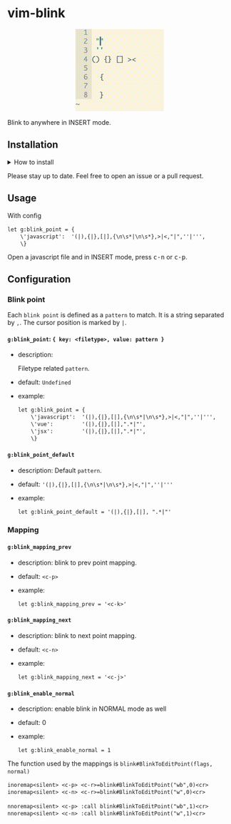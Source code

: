 # vim-blink

<p align="center">
<img alt="screencast" src="https://raw.githubusercontent.com/leafOfTree/leafOfTree.github.io/master/vim_run_screencast.gif" />
</p>

Blink to anywhere in INSERT mode.

## Installation

<details>
<summary><a>How to install</a></summary>

- [VundleVim][1]

        Plugin 'leafOfTree/vim-blink'

- [vim-pathogen][2]

        cd ~/.vim/bundle && \
        git clone https://github.com/leafOfTree/vim-blink --depth 1

- [vim-plug][3]

        Plug 'leafOfTree/vim-blink'
        :PlugInstall

- Or manually, clone this plugin to `path/to/this_plugin`, and add it to `rtp` in vimrc

        set rtp+=path/to/this_plugin

<br />
</details>

Please stay up to date. Feel free to open an issue or a pull request.

## Usage

With config

```vim
let g:blink_point = {
    \'javascript':  '(|),{|},[|],{\n\s*|\n\s*},>|<,"|",''|''',
    \}
```

Open a javascript file and in INSERT mode, press <kbd>c-n</kbd> or <kbd>c-p</kbd>.

## Configuration

### Blink point

Each `blink point` is defined as a `pattern` to match. It is a string separated by `,`. The cursor position is marked by `|`.

#### `g:blink_point`: `{ key: <filetype>, value: pattern }`

- description: 

    Filetype related `pattern`.

- default: `Undefined`
- example: 

    ```vim
    let g:blink_point = {
        \'javascript':  '(|),{|},[|],{\n\s*|\n\s*},>|<,"|",''|''',
        \'vue':         '(|),{|},[|],".*|"',
        \'jsx':         '(|),{|},[|],".*|"',
        \}
    ```

#### `g:blink_point_default`

- description: 
    Default `pattern`.
- default: `'(|),{|},[|],{\n\s*|\n\s*},>|<,"|",''|'''`
- example: 

    ```vim
    let g:blink_point_default = '(|),{|},[|], ".*|"'
    ```

### Mapping

#### `g:blink_mapping_prev`

- description: blink to prev point mapping.
- default: `<c-p>`
- example: 

    ```vim
    let g:blink_mapping_prev = '<c-k>'
    ```

#### `g:blink_mapping_next`

- description: blink to next point mapping.
- default: `<c-n>`
- example: 

    ```vim
    let g:blink_mapping_next = '<c-j>'
    ```
#### `g:blink_enable_normal`

- description: enable blink in NORMAL mode as well
- default: 0
- example: 

    ```vim
    let g:blink_enable_normal = 1
    ```

The function used by the mappings is `blink#BlinkToEditPoint(flags, normal)`

```vim
inoremap<silent> <c-p> <c-r>=blink#BlinkToEditPoint("wb",0)<cr>
inoremap<silent> <c-n> <c-r>=blink#BlinkToEditPoint("w",0)<cr>

nnoremap<silent> <c-p> :call blink#BlinkToEditPoint("wb",1)<cr>
nnoremap<silent> <c-n> :call blink#BlinkToEditPoint("w",1)<cr>
```


[1]: https://github.com/VundleVim/Vundle.vim
[2]: https://github.com/tpope/vim-pathogen
[3]: https://github.com/junegunn/vim-plug
